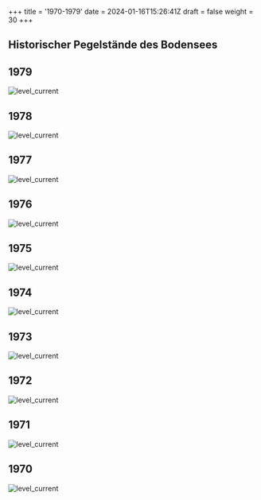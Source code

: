 +++
title = '1970-1979'
date = 2024-01-16T15:26:41Z
draft = false
weight = 30
+++

## Historischer Pegelstände des Bodensees

## 1979

![level_current](/images/DE/graphs_historic/longterm_DE_1979.png)

## 1978

![level_current](/images/DE/graphs_historic/longterm_DE_1978.png)

## 1977

![level_current](/images/DE/graphs_historic/longterm_DE_1977.png)

## 1976

![level_current](/images/DE/graphs_historic/longterm_DE_1976.png)

## 1975

![level_current](/images/DE/graphs_historic/longterm_DE_1975.png)

## 1974

![level_current](/images/DE/graphs_historic/longterm_DE_1974.png)

## 1973

![level_current](/images/DE/graphs_historic/longterm_DE_1973.png)

## 1972

![level_current](/images/DE/graphs_historic/longterm_DE_1972.png)

## 1971

![level_current](/images/DE/graphs_historic/longterm_DE_1971.png)

## 1970

![level_current](/images/DE/graphs_historic/longterm_DE_1970.png)

